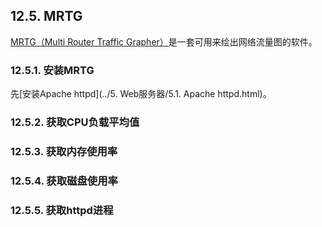 ## 12.5. MRTG

[MRTG（Multi Router Traffic Grapher）](http://oss.oetiker.ch/mrtg/)是一套可用来绘出网络流量图的软件。

### 12.5.1. 安装MRTG

先[安装Apache httpd](../5. Web服务器/5.1. Apache httpd.html)。














### 12.5.2. 获取CPU负载平均值

### 12.5.3. 获取内存使用率

### 12.5.4. 获取磁盘使用率

### 12.5.5. 获取httpd进程
